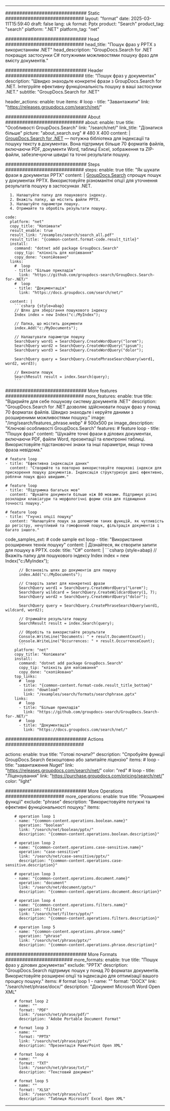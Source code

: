 
---
############################# Static ############################
layout: "format"
date:  2025-03-11T15:59:40
draft: false
lang: uk
format: Pptx
product: "Search"
product_tag: "search"
platform: ".NET"
platform_tag: "net"

############################# Head ############################
head_title: "Пошук фраз у PPTX з використанням .NET"
head_description: "GroupDocs.Search for .NET покращує застосунки C# потужними можливостями пошуку фраз для вмісту документів."

############################# Header ############################
title: "Пошук фраз у документах" 
description: "Швидко знаходьте конкретні фрази з GroupDocs.Search for .NET. Інтегруйте ефективну функціональність пошуку в ваші застосунки .NET."
subtitle: "GroupDocs.Search for .NET" 

header_actions:
  enable: true
  items:
    #  loop
    - title: "Завантажити"
      link: "https://releases.groupdocs.com/search/net/"
      
############################# About ############################
about:
    enable: true
    title: "Особливості GroupDocs.Search"
    link: "/search/net/"
    link_title: "Дізнатися більше"
    picture: "about_search.svg" # 480 X 400
    content: |
       [GroupDocs.Search for .NET](/search/net/) — потужна бібліотека для індексації та пошуку тексту в документах. Вона підтримує більше 70 форматів файлів, включаючи PDF, документи Word, таблиці Excel, зображення та ZIP-файли, забезпечуючи швидкі та точні результати пошуку.

############################# Steps ############################
steps:
    enable: true
    title: "Як шукати фрази в документах PPTX"
    content: |
      [GroupDocs.Search](/search/net/) спрощує пошук у документах PPTX. Використовуйте різноманітні опції для уточнення результатів пошуку в застосунках .NET.
      
      1. Налаштуйте папку для пошукового індексу.
      2. Вкажіть папку, що містить файли PPTX.
      3. Налаштуйте параметри пошуку.
      4. Отримайте та обробіть результати пошуку.
   
    code:
      platform: "net"
      copy_title: "Копіювати"
      result_enable: true
      result_link: "/examples/search/search_all.pdf"
      result_title: "{common-content.format-code.result_title}"
      install:
        command: "dotnet add package GroupDocs.Search"
        copy_tip: "клікніть для копіювання"
        copy_done: "скопійовано"
      links:
        #  loop
        - title: "Більше прикладів"
          link: "https://github.com/groupdocs-search/GroupDocs.Search-for-.NET/"
        #  loop
        - title: "Документація"
          link: "https://docs.groupdocs.com/search/net/"
          
      content: |
        ```csharp {style=abap}
        // Шлях для зберігання пошукового індексу
        Index index = new Index("c:/MyIndex");

        // Папка, що містить документи
        index.Add("c:/MyDocuments");

        // Налаштувати параметри пошуку
        SearchQuery word1 = SearchQuery.CreateWordQuery("lorem");
        SearchQuery word2 = SearchQuery.CreateWordQuery("ipsum");
        SearchQuery word3 = SearchQuery.CreateWordQuery("dolor");

        SearchQuery query = SearchQuery.CreatePhraseSearchQuery(word1, word2, word3);

        // Виконати пошук
        SearchResult result = index.Search(query);
        ```            

############################# More features ############################
more_features:
  enable: true
  title: "Відкрийте для себе пошукову систему документів .NET"
  description: "GroupDocs.Search for .NET дозволяє здійснювати пошук фраз у понад 70 форматах файлів. Швидко знаходьте і керуйте даними з розширеними можливостями пошуку."
  image: "/img/search/features_phrase.webp" # 500x500 px
  image_description: "Ключові особливості GroupDocs.Search"
  features:
    # feature loop
    - title: "Пошук фраз"
      content: "Шукайте точні фрази в ділових документах, включаючи PDF, файли Word, презентації та електронні таблиці. Використовуйте підстановочні знаки та інші параметри, якщо точна фраза невідома."

    # feature loop
    - title: "Ефективна індексація даних"
      content: "Створюйте та повторно використовуйте пошукові індекси для прискорення пошуку документів. Індексація структуризує дані ефективно, роблячи пошук фраз швидшим."

    # feature loop
    - title: "Підтримка багатьох мов"
      content: "Шукайте документи більше ніж 80 мовами. Підтримує різні розкладки клавіатури та морфологічні форми слів для підвищення точності пошуку."

    # feature loop
    - title: "Гнучкі опції пошуку"
      content: "Налаштуйте пошук за допомогою таких функцій, як чутливість до регістру, нечутливий та гомофонний пошук, фільтрація документів і багато іншого."
      
  code_samples_ext:
    # code sample ext loop
    - title: "Використання розширених технік пошуку"
      content: |
        Дізнайтеся, як створити запити для пошуку в PPTX.
      code:
        title: "C#"
        content: |
          ```csharp {style=abap}
          // Вкажіть папку для пошукового індексу
          Index index = new Index("c:/MyIndex");
              
          // Встановіть шлях до документів для пошуку
          index.Add("c:/MyDocuments");

          // Створіть запит для конкретної фрази
          SearchQuery word1 = SearchQuery.CreateWordQuery("Lorem");
          SearchQuery wildcard = SearchQuery.CreateWildcardQuery(1, 7);
          SearchQuery word2 = SearchQuery.CreateWordQuery("dolor");

          SearchQuery query = SearchQuery.CreatePhraseSearchQuery(word1, wildcard, word2);

          // Отримайте результати пошуку
          SearchResult result = index.Search(query);
          
          // Обробіть та використайте результати
          Console.WriteLine("Documents: " + result.DocumentCount);
          Console.WriteLine("Occurrences: " + result.OccurrenceCount);
          ```
        platform: "net"
        copy_title: "Копіювати"
        install:
          command: "dotnet add package GroupDocs.Search"
          copy_tip: "клікніть для копіювання"
          copy_done: "скопійовано"
        top_links:
          #  loop
          - title: "{common-content.format-code.result_title_bottom}"
            icon: "download"
            link: "/examples/search/formats/searchphrase.pptx"
        links:
          #  loop
          - title: "Більше прикладів"
            link: "https://github.com/groupdocs-search/GroupDocs.Search-for-.NET/"
          #  loop
          - title: "Документація"
            link: "https://docs.groupdocs.com/search/net/"
            

            


############################# Actions ############################

actions:
  enable: true
  title: "Готові почати?"
  description: "Спробуйте функції GroupDocs.Search безкоштовно або запитайте ліцензію"
  items:
    #  loop
    - title: "завантаження Nuget"
      link: "https://releases.groupdocs.com/search/net/"
      color: "red"
        #  loop
    - title: "Ліцензування"
      link: "https://purchase.groupdocs.com/pricing/search/net/"
      color: "light"


############################# More Operations #####################
more_operations:
    enable: true
    title: "Розширені функції"
    exclude: "phrase"
    description: "Використовуйте потужні та ефективні функціональності пошуку."
    items: 
          
        # operation loop 1
        - name: "{common-content.operations.boolean.name}"
          operation: "boolean"
          link: "/search/net/boolean/pptx/"
          description: "{common-content.operations.boolean.description}"

        # operation loop 2
        - name: "{common-content.operations.case-sensitive.name}"
          operation: "case-sensitive"
          link: "/search/net/case-sensitive/pptx/"
          description: "{common-content.operations.case-sensitive.description}"

        # operation loop 3
        - name: "{common-content.operations.document.name}"
          operation: "document"
          link: "/search/net/document/pptx/"
          description: "{common-content.operations.document.description}"

        # operation loop 4
        - name: "{common-content.operations.filters.name}"
          operation: "filters"
          link: "/search/net/filters/pptx/"
          description: "{common-content.operations.filters.description}"

        # operation loop 5
        - name: "{common-content.operations.phrase.name}"
          operation: "phrase"
          link: "/search/net/phrase/pptx/"
          description: "{common-content.operations.phrase.description}"
          
        
          
############################# More Formats ########################
more_formats:
    enable: true
    title: "Пошук фраз у ділових документах"
    exclude: "PPTX"
    description: "GroupDocs.Search підтримує пошук у понад 70 форматах документів. Використовуйте розширені опції та індексацію для оптимізації вашого процесу пошуку."
    items: 
        # format loop 1
        - name: ""
          format: "DOCX"
          link: "/search/net/phrase/docx/"
          description: "Документ Microsoft Word Open XML"
          
        # format loop 2
        - name: ""
          format: "PDF"
          link: "/search/net/phrase/pdf/"
          description: "Adobe Portable Document Format"
          
        # format loop 3
        - name: ""
          format: "PPTX"
          link: "/search/net/phrase/pptx/"
          description: "Презентація PowerPoint Open XML"

        # format loop 4
        - name: ""
          format: "TXT"
          link: "/search/net/phrase/txt/"
          description: "Текстовий документ"
          
        # format loop 5
        - name: ""
          format: "XLSX"
          link: "/search/net/phrase/xlsx/"
          description: "Таблиця Microsoft Excel Open XML"
  

---